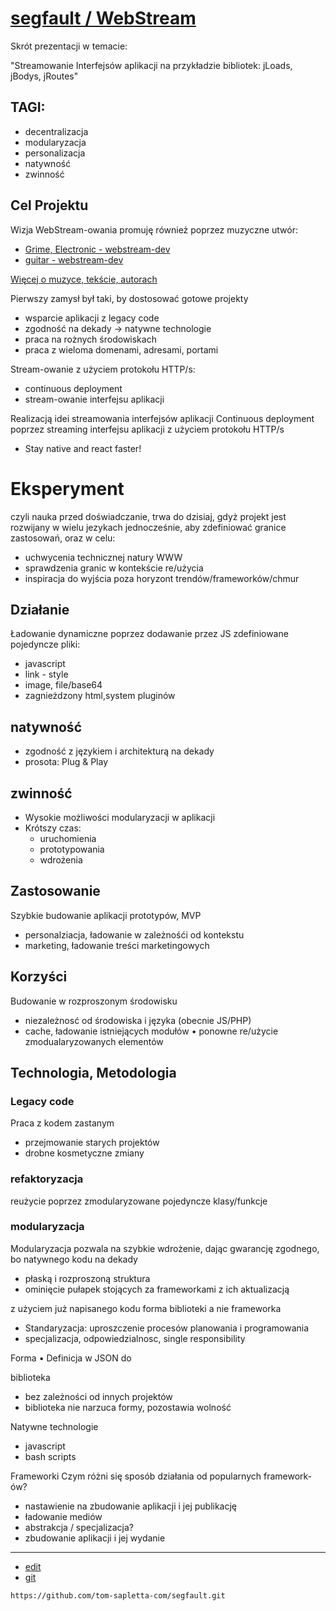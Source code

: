 # [segfault / WebStream](https://tom-sapletta-com.github.io/segfault/)

Skrót prezentacji w temacie:
 
"Streamowanie Interfejsów aplikacji na przykładzie bibliotek: jLoads, jBodys, jRoutes"

## TAGI: 
+ decentralizacja
+ modularyzacja
+ personalizacja
+ natywność
+ zwinność

## Cel Projektu

Wizja WebStream-owania promuję również poprzez muzyczne utwór:
+ [Grime, Electronic - webstream-dev](https://soundcloud.com/softreck/webstream-dev)
+ [guitar - webstream-dev](https://soundcloud.com/softreck/guitar-webstream)


[Więcej o muzyce, tekście, autorach](https://music.webstream.dev)

Pierwszy zamysł był taki, by dostosować gotowe projekty
+ wsparcie aplikacji z legacy code
+ zgodność na dekady -> natywne technologie
+ praca na rożnych środowiskach
+ praca z wieloma domenami, adresami, portami

Stream-owanie z użyciem protokołu HTTP/s:
+ continuous deployment
+ stream-owanie interfejsu aplikacji

Realizacją idei streamowania interfejsów aplikacji Continuous deployment poprzez streaming interfejsu aplikacji z użyciem protokołu HTTP/s
+ Stay native and react faster!

# Eksperyment 
czyli nauka przed doświadczanie, trwa do dzisiaj, gdyż projekt jest rozwijany w wielu jezykach jednocześnie, aby zdefiniować granice zastosowań, oraz w celu:
+ uchwycenia technicznej natury WWW
+ sprawdzenia granic w kontekście re/użycia
+ inspiracja do wyjścia poza horyzont trendów/frameworków/chmur


## Działanie
Ładowanie dynamiczne poprzez dodawanie przez JS zdefiniowane pojedyncze pliki:
+ javascript
+ link - style
+ image, file/base64
+ zagnieżdzony html,system pluginów


## natywność
+ zgodność z językiem i architekturą na dekady
+ prosota: Plug & Play


## zwinność
+ Wysokie możliwości modularyzacji w aplikacji
+ Krótszy czas:
  + uruchomienia
  + prototypowania
  + wdrożenia


## Zastosowanie
Szybkie budowanie aplikacji prototypów, MVP
+ personalziacja, ładowanie w zależnośći od kontekstu
+ marketing, ładowanie treści marketingowych


## Korzyści
Budowanie w rozproszonym środowisku
+ niezależnosć od środowiska i języka (obecnie JS/PHP)
+ cache, ładowanie istniejących modułów
• ponowne re/użycie zmodualaryzowanych elementów

## Technologia, Metodologia

### Legacy code

Praca z kodem zastanym
+ przejmowanie starych projektów
+ drobne kosmetyczne zmiany
	
### refaktoryzacja
reużycie poprzez zmodularyzowane pojedyncze klasy/funkcje

### modularyzacja
Modularyzacja pozwala na szybkie wdrożenie, dając gwarancję zgodnego, bo natywnego kodu na dekady
+ płaską i rozproszoną struktura
+ ominięcie pułapek stojących za frameworkami z ich aktualizacją

z użyciem już napisanego kodu
forma biblioteki a nie frameworka

+ Standaryzacja: uproszczenie procesów planowania i programowania
+ specjalizacja, odpowiedzialnosc, single responsibility






Forma
• Definicja w JSON do 


biblioteka
+ bez zależności od innych projektów
+ biblioteka nie narzuca formy, pozostawia wolność

Natywne technologie
+ javascript
+ bash scripts


Frameworki
Czym różni się sposób działania od popularnych framework-ów?
+ nastawienie na zbudowanie aplikacji i jej publikację
+ ładowanie mediów
+ abstrakcja / specjalizacja?
+ zbudowanie aplikacji i jej wydanie



---
+ [edit](https://github.com/tom-sapletta-com/segfault/edit/main/README.md)
+ [git](https://github.com/tom-sapletta-com/segfault)
```
https://github.com/tom-sapletta-com/segfault.git
```
